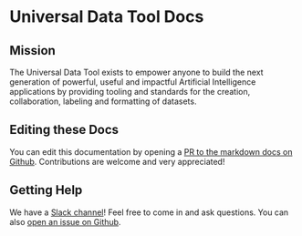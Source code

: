 # Universal Data Tool Docs

## Mission

The Universal Data Tool exists to empower anyone to build the next generation of powerful, useful and impactful Artificial Intelligence applications by providing tooling and standards for the creation, collaboration, labeling and formatting of datasets. 

## Editing these Docs

You can edit this documentation by opening a [PR to the markdown docs on Github](https://github.com/UniversalDataTool/docs). Contributions are welcome and very appreciated!

## Getting Help

We have a [Slack channel](https://universaldatatool.slack.com)! Feel free to come in and ask questions. You can also [open an issue on Github](https://github.com/UniversalDataTool/universal-data-tool/issues).


